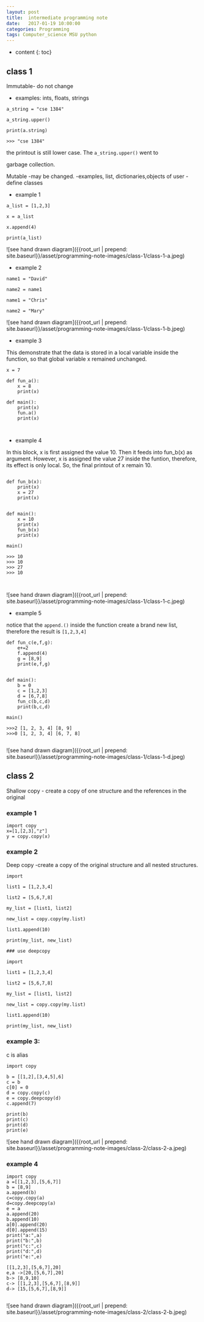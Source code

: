 ```yaml
---
layout: post
title:  intermediate programming note
date:   2017-01-19 10:00:00
categories: Programming
tags: Computer_science MSU python
---
```

* content
{: toc}

## class 1

Immutable- do not change 
- examples: ints, floats, strings





```
a_string = "cse 1384"

a_string.upper()

print(a.string)

>>> "cse 1384"  

```
the printout is still lower case. The `a_string.upper()` went to 

garbage collection. 

Mutable -may be changed.
-examples, list, dictionaries,objects of user - define classes


* example 1

```
a_list = [1,2,3]

x = a_list

x.append(4)

print(a_list)

```

![see hand drawn diagram]({{root_url | prepend: site.baseurl}}/asset/programming-note-images/class-1/class-1-a.jpeg)

* example 2

```
name1 = "David"

name2 = name1

name1 = "Chris"

name2 = "Mary"

```
![see hand drawn diagram]({{root_url | prepend: site.baseurl}}/asset/programming-note-images/class-1/class-1-b.jpeg)


* example 3

This demonstrate that the data is stored in a local variable inside the function, so that global variable x remained unchanged. 

```
x = 7

def fun_a():
	x = 8
	print(x)

def main():
	print(x)	
	fun.a()
	print(x)



```
* example 4

In this block, x is first assigned the value 10. Then it feeds into fun_b(x) as argument. However, x is assigned the value 27 inside the funtion, therefore, its effect is only local. So, the final printout of x remain 10.

```

def fun_b(x):
	print(x)
	x = 27
	print(x)


def main():
	x = 10
	print(x)	
	fun_b(x)
	print(x)	

main()	

>>> 10
>>> 10
>>> 27
>>> 10



```
![see hand drawn diagram]({{root_url | prepend: site.baseurl}}/asset/programming-note-images/class-1/class-1-c.jpeg)

* example 5

notice that the `append.()` inside the function create a brand new list, therefore the result is `[1,2,3,4]`


```
def fun_c(e,f,g):
	e+=2
	f.append(4)
	g = [8,9]
	print(e,f,g)


def main():
	b = 0
	c = [1,2,3]
	d = [6,7,8]
	fun_c(b,c,d)
	print(b,c,d)

main()	

>>>2 [1, 2, 3, 4] [8, 9]
>>>0 [1, 2, 3, 4] [6, 7, 8]


```

![see hand drawn diagram]({{root_url | prepend: site.baseurl}}/asset/programming-note-images/class-1/class-1-d.jpeg)



## class 2

Shallow copy - create a copy of one structure and the references in the original

### example 1

```
import copy 
x=[1,[2,3],"z"]
y = copy.copy(x)
```

### example 2

Deep copy -create a copy of the original structure and all nested structures. 

```
import

list1 = [1,2,3,4]

list2 = [5,6,7,8]

my_list = [list1, list2]

new_list = copy.copy(my.list)

list1.append(10)

print(my_list, new_list)

### use deepcopy

import

list1 = [1,2,3,4]

list2 = [5,6,7,8]

my_list = [list1, list2]

new_list = copy.copy(my.list)

list1.append(10)

print(my_list, new_list)

```

### example 3: 

c is alias

```
import copy

b = [[1,2],[3,4,5],6]
c = b
c[0] = 0
d = copy.copy(c)
e = copy.deepcopy(d)
c.append(7)

print(b)
print(c)
print(d)
print(e)
```

![see hand drawn diagram]({{root_url | prepend: site.baseurl}}/asset/programming-note-images/class-2/class-2-a.jpeg)

### example 4

```
import copy
a =[[1,2,3],[5,6,7]]
b = [8,9]
a.append(b)
c=copy.copy(a)
d=copy.deepcopy(a)
e = a
a.append(20)
b.append(10)
a[0].append(20)
d[0].append(15)
print("a:",a)
print("b:",b)
print("c:",c)
print("d:",d)
print("e:",e)

[[1,2,3],[5,6,7],20]
e,a ->[20,[5,6,7],20]
b-> [8,9,10]
c-> [[1,2,3],[5,6,7],[8,9]]
d-> [15,[5,6,7],[8,9]]


```

![see hand drawn diagram]({{root_url | prepend: site.baseurl}}/asset/programming-note-images/class-2/class-2-b.jpeg)



